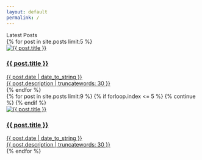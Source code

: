 ```yaml
---
layout: default
permalink: /
---
```


<div id="main-content">
  <div class="mdc-layout-grid">
    <div class="mdc-layout-grid__inner">
      <div class="mdc-layout-grid__cell mdc-layout-grid__cell--span-8 mdc-layout-grid__cell--span-8-tablet mdc-layout-grid__cell--span-4-phone">
        <div class="mdc-layout-grid__inner">
          <div class="mdc-layout-grid__cell mdc-layout-grid__cell--span-12 mdc-layout-grid__cell--span-8-tablet mdc-layout-grid__cell--span-4-phone">
            <div class="ads-center">
            </div>
            <div class="category-title">
              <div class="category-info">
                <div class="category-channel" title="Latest News">
                  <span>Latest Posts</span>
                </div>
              </div>
            </div>
            <div class="feature-section mdc-layout-grid__inner">
            {% for post in site.posts limit:5 %}
              <div class="video-item mdc-layout-grid__cell {% if forloop.index == 1 %} mdc-layout-grid__cell--span-8 {% else %} mdc-layout-grid__cell--span-4 {% endif %} {% if forloop.index == 2 %} has-desc {% endif %} mdc-layout-grid__cell--span-4-tablet mdc-layout-grid__cell--span-4-phone">
                <a href="{{ post.url | relative_url }}" class="video-thumbnail" data-originsrc="{{ post.thumbnail | relative_url | prepend: site.cdn }}"
                  {% if post.preview %} data-previewsrc="{{ post.preview | relative_url }}" {% endif %}
                >
                  <img
                    class="thumbnail-image"
                    alt="{{ post.title }}"
                    title="{{ post.title }}"
                    src="{{ post.thumbnail | relative_url | prepend: site.cdn }}"
                  />
                </a>
                <a href="{{ post.url | relative_url }}" class="video-metadata">
                  <h3 class="video-title"> {{ post.title }} </h3>
                  <div class="video-category">
                  <span>{{ post.date | date_to_string }} </span>
                  </div>
                  <div class="video-desc">
                    <span>{{ post.description | truncatewords: 30 }}</span>
                  </div>
                </a>
              </div>
            {% endfor %}
            </div>
            <div class="video-list mdc-layout-grid__inner">
            {% for post in site.posts limit:9 %}
              {% if forloop.index <= 5 %}
                {% continue %}
              {% endif %}
              <div class="video-item mdc-layout-grid__cell mdc-layout-grid__cell--span-12 mdc-layout-grid__cell--span-8-tablet mdc-layout-grid__cell--span-4-phone">
                <a href="{{ post.url | relative_url }}" class="video-thumbnail" data-originsrc="{{ post.thumbnail | relative_url | prepend: site.cdn }}"
                  {% if post.preview %} data-previewsrc="{{ post.preview | relative_url }}" {% endif %}
                >
                  <img
                    class="thumbnail-image"
                    alt="{{ post.title }}"
                    title="{{ post.title }}"
                    src="{{ post.thumbnail | relative_url | prepend: site.cdn }}"
                  />
                </a>
                <a href="{{ post.url | relative_url }}" class="video-metadata">
                  <h3 class="video-title"> {{ post.title }} </h3>
                  <div class="video-category">
                  <span>{{ post.date | date_to_string }} </span>
                  </div>
                  <div class="video-desc">
                    <span>{{ post.description | truncatewords: 30 }}</span>
                  </div>
                </a>
              </div>
            {% endfor %}
            </div>
          </div>
        </div>
      </div>
      <div class="ads-center mdc-layout-grid__cell mdc-layout-grid__cell--span-4">
      </div>
    </div>
  </div>
</div>